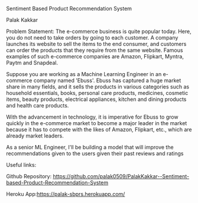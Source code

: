 Sentiment Based Product Recommendation System

Palak Kakkar

Problem Statement:
The e-commerce business is quite popular today. Here, you do not need to take orders by going to each customer. A company launches its website to sell the items to the end consumer, and customers can order the products that they require from the same website. Famous examples of such e-commerce companies are Amazon, Flipkart, Myntra, Paytm and Snapdeal.

Suppose you are working as a Machine Learning Engineer in an e-commerce company named 'Ebuss'. Ebuss has captured a huge market share in many fields, and it sells the products in various categories such as household essentials, books, personal care products, medicines, cosmetic items, beauty products, electrical appliances, kitchen and dining products and health care products.
 
With the advancement in technology, it is imperative for Ebuss to grow quickly in the e-commerce market to become a major leader in the market because it has to compete with the likes of Amazon, Flipkart, etc., which are already market leaders.
 
As a senior ML Engineer, I'll be building a model that will improve the recommendations given to the users given their past reviews and ratings

Useful links: 

Github Repository: https://github.com/palak0509/PalakKakkar--Sentiment-based-Product-Recommendation-System

Heroku App:https://palak-sbprs.herokuapp.com/ 

